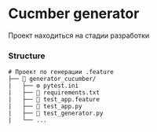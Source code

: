 # Cucmber generator

Проект находиться на стадии разработки

### Structure
```
# Проект по генерации .feature
├── 📁 generator_cucumber/
|   ├── ⚙️ pytest.ini
|   ├── 💾 requirements.txt
|   ├── 🥒 test_app.feature
|   ├── 🐍 test_app.py
|   ├── 🐍 test_generator.py
|   └── ... 
```